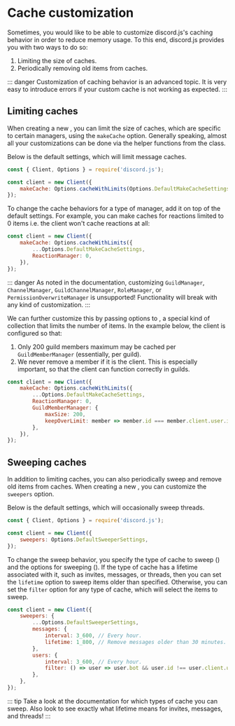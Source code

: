 # Cache customization

Sometimes, you would like to be able to customize discord.js's caching behavior in order to reduce memory usage.
To this end, discord.js provides you with two ways to do so:

1. Limiting the size of caches.
2. Periodically removing old items from caches.

::: danger
Customization of caching behavior is an advanced topic.
It is very easy to introduce errors if your custom cache is not working as expected.
:::

## Limiting caches

When creating a new <DocsLink path="Client:Class"/>, you can limit the size of caches, which are specific to certain managers, using the `makeCache` option. Generally speaking, almost all your customizations can be done via the helper functions from the <DocsLink path="Options:Class"/> class.

Below is the default settings, which will limit message caches.

```js
const { Client, Options } = require('discord.js');

const client = new Client({
	makeCache: Options.cacheWithLimits(Options.DefaultMakeCacheSettings),
});
```

To change the cache behaviors for a type of manager, add it on top of the default settings. For example, you can make caches for reactions limited to 0 items i.e. the client won't cache reactions at all:

```js
const client = new Client({
	makeCache: Options.cacheWithLimits({
		...Options.DefaultMakeCacheSettings,
		ReactionManager: 0,
	}),
});
```

::: danger
As noted in the documentation, customizing `GuildManager`, `ChannelManager`, `GuildChannelManager`, `RoleManager`, or `PermissionOverwriteManager` is unsupported! Functionality will break with any kind of customization.
:::

We can further customize this by passing options to <DocsLink path="LimitedCollection:Class"/>, a special kind of collection that limits the number of items. In the example below, the client is configured so that:

1. Only 200 guild members maximum may be cached per `GuildMemberManager` (essentially, per guild).
2. We never remove a member if it is the client. This is especially important, so that the client can function correctly in guilds.

```js
const client = new Client({
	makeCache: Options.cacheWithLimits({
		...Options.DefaultMakeCacheSettings,
		ReactionManager: 0,
		GuildMemberManager: {
			maxSize: 200,
			keepOverLimit: member => member.id === member.client.user.id,
		},
	}),
});
```

## Sweeping caches

In addition to limiting caches, you can also periodically sweep and remove old items from caches. When creating a new <DocsLink path="Client:Class"/>, you can customize the `sweepers` option.

Below is the default settings, which will occasionally sweep threads.

```js
const { Client, Options } = require('discord.js');

const client = new Client({
	sweepers: Options.DefaultSweeperSettings,
});
```

To change the sweep behavior, you specify the type of cache to sweep (<DocsLink path="SweeperKey:TypeAlias"/>) and the options for sweeping (<DocsLink path="SweepOptions:Interface"/>). If the type of cache has a lifetime associated with it, such as invites, messages, or threads, then you can set the `lifetime` option to sweep items older than specified. Otherwise, you can set the `filter` option for any type of cache, which will select the items to sweep.

```js
const client = new Client({
	sweepers: {
		...Options.DefaultSweeperSettings,
		messages: {
			interval: 3_600, // Every hour.
			lifetime: 1_800, // Remove messages older than 30 minutes.
		},
		users: {
			interval: 3_600, // Every hour.
			filter: () => user => user.bot && user.id !== user.client.user.id, // Remove all bots.
		},
	},
});
```

::: tip
Take a look at the documentation for which types of cache you can sweep.
Also look to see exactly what lifetime means for invites, messages, and threads!
:::
